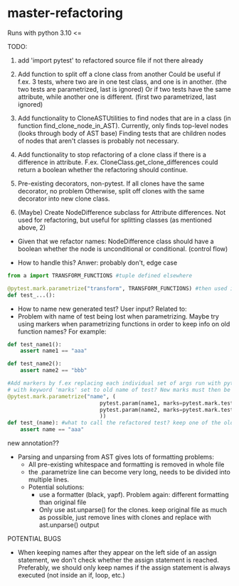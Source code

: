 # master-refactoring


Runs with python 3.10 <=


TODO:
1. add 'import pytest' to refactored source file if not there already

2. Add function to split off a clone class from another
    Could be useful if f.ex. 3 tests, where two are in one test class, and one is in another. (the two tests are parametrized, last is ignored)
    Or if two tests have the same attribute, while another one is different. (first two parametrized, last ignored)

3. Add functionality to CloneASTUtilities to find nodes that are in a class (in function find_clone_node_in_AST). 
    Currently, only finds top-level nodes (looks through body of AST base)
    Finding tests that are children nodes of nodes that aren't classes is probably not necessary.

4. Add functionality to stop refactoring of a clone class if there is a difference in attribute.
    F.ex. CloneClass.get_clone_differences could return a boolean whether the refactoring should continue.

5. Pre-existing decorators, non-pytest.
    If all clones have the same decorator, no problem
    Otherwise, split off clones with the same decorator into new clone class.

6. (Maybe) Create NodeDifference subclass for Attribute differences. Not used for refactoring, but useful for splitting classes (as mentioned above, 2)




- Given that we refactor names: NodeDifference class should have a boolean whether the node is unconditional or conditional. (control flow)

- How to handle this? Anwer: probably don't, edge case
```python
from a import TRANSFORM_FUNCTIONS #tuple defined elsewhere

@pytest.mark.parametrize("transform", TRANSFORM_FUNCTIONS) #then used in annotation
def test_...():
```


- How to name new generated test? User input? Related to:
- Problem with name of test being lost when parametrizing. Maybe try using markers when parametrizing functions in order to keep info on old function names? For example:
```python
def test_name1():
    assert name1 == "aaa"

def test_name2():
    assert name2 == "bbb"

#Add markers by f.ex replacing each individual set of args run with pytest.param, 
# with keyword 'marks' set to old name of test? New marks must then be added in pytest.ini file
@pytest.mark.parametrize("name", (
                             pytest.param(name1, marks=pytest.mark.test_name1),
                             pytest.param(name2, marks=pytest.mark.test_name2)
                             ))
def test_(name): #what to call the refactored test? keep one of the old names? generate name?
    assert name == "aaa"

```

new annotation?? 

- Parsing and unparsing from AST gives lots of formatting problems:
    - All pre-existing whitespace and formatting is removed in whole file
    - the .parametrize line can become very long, needs to be divided into multiple lines.
    - Potential solutions: 
        - use a formatter (black, yapf). Problem again: different formatting than original file
        - Only use ast.unparse() for the clones. keep original file as much as possible, just remove lines with clones and replace with ast.unparse() output



POTENTIAL BUGS

- When keeping names after they appear on the left side of an assign statement, we don't check whether the assign statement is reached. Preferably, we should only keep names if the assign statement is always executed (not inside an if, loop, etc.)  
